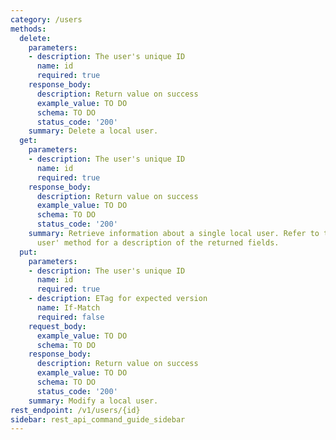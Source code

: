 ```yaml
---
category: /users
methods:
  delete:
    parameters:
    - description: The user's unique ID
      name: id
      required: true
    response_body:
      description: Return value on success
      example_value: TO DO
      schema: TO DO
      status_code: '200'
    summary: Delete a local user.
  get:
    parameters:
    - description: The user's unique ID
      name: id
      required: true
    response_body:
      description: Return value on success
      example_value: TO DO
      schema: TO DO
      status_code: '200'
    summary: Retrieve information about a single local user. Refer to the 'Modify
      user' method for a description of the returned fields.
  put:
    parameters:
    - description: The user's unique ID
      name: id
      required: true
    - description: ETag for expected version
      name: If-Match
      required: false
    request_body:
      example_value: TO DO
      schema: TO DO
    response_body:
      description: Return value on success
      example_value: TO DO
      schema: TO DO
      status_code: '200'
    summary: Modify a local user.
rest_endpoint: /v1/users/{id}
sidebar: rest_api_command_guide_sidebar
---
```

